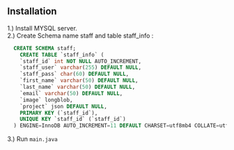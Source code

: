 ## Installation

1.) Install MYSQL server.
<br>
2.) Create Schema name staff and table staff_info :
<br>
```sql
  CREATE SCHEMA staff;
    CREATE TABLE `staff_info` (
    `staff_id` int NOT NULL AUTO_INCREMENT,
    `staff_user` varchar(255) DEFAULT NULL,
    `staff_pass` char(60) DEFAULT NULL,
    `first_name` varchar(50) DEFAULT NULL,
    `last_name` varchar(50) DEFAULT NULL,
    `email` varchar(50) DEFAULT NULL,
    `image` longblob,
    `project` json DEFAULT NULL,
    PRIMARY KEY (`staff_id`),
    UNIQUE KEY `staff_id` (`staff_id`)
  ) ENGINE=InnoDB AUTO_INCREMENT=11 DEFAULT CHARSET=utf8mb4 COLLATE=utf8mb4_0900_ai_ci;
```
3.) Run `main.java`
